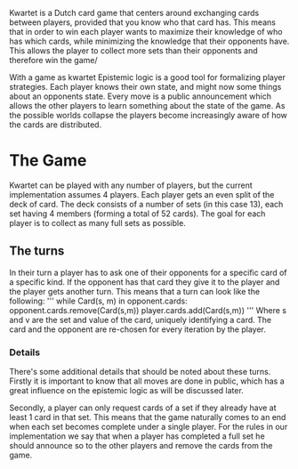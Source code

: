 
Kwartet is a Dutch card game that centers around exchanging cards between players, provided that you know who that card has. This means that in order to win each player wants to maximize their knowledge of who has which cards, while minimizing the knowledge that their opponents have. This allows the player to collect more sets than their opponents and therefore win the game/

With a game as kwartet Epistemic logic is a good tool for formalizing player strategies. Each player knows their own state, and might now some things about an opponents state. Every move is a public announcement which allows the other players to learn something about the state of the game. As the possible worlds collapse the players become increasingly aware of how the cards are distributed.

# The Game

Kwartet can be played with any number of players, but the current implementation assumes 4 players. Each player gets an even split of the deck of card. The deck consists of a number of sets (in this case 13), each set having 4 members (forming a total of 52 cards). The goal for each player is to collect as many full sets as possible.

## The turns

In their turn a player has to ask one of their opponents for a specific card of a specific kind. If the opponent has that card they give it to the player and the player gets another turn. This means that a turn can look like the following:
'''
while Card(s, m) in opponent.cards:
    opponent.cards.remove(Card(s,m))
    player.cards.add(Card(s,m))
'''
Where s and v are the set and value of the card, uniquely identifying a card. The card and the opponent are re-chosen for every iteration by the player. 

### Details

There's some additional details that should be noted about these turns. Firstly it is important to know that all moves are done in public, which has a great influence on the epistemic logic as will be discussed later.

Secondly, a player can only request cards of a set if they already have at least 1 card in that set. This means that the game naturally comes to an end when each set becomes complete under a single player. For the rules in our implementation we say that when a player has completed a full set he should announce so to the other players and remove the cards from the game. 
